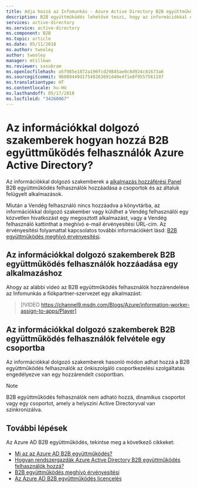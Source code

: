 ```yaml
---
title: Adja hozzá az Infomunkás - Azure Active Directory B2B együttműködés felhasználók |} Microsoft Docs
description: B2B együttműködés lehetővé teszi, hogy az információkkal dolgozó szakemberek a szervezeti felhasználók hozzáadása az Azure AD hozzáférési |} Microsoft Docs
services: active-directory
ms.service: active-directory
ms.component: B2B
ms.topic: article
ms.date: 05/11/2018
ms.author: twooley
author: twooley
manager: mtillman
ms.reviewer: sasubram
ms.openlocfilehash: a5f985e1872a196fcd29845ae0c8d924c81673a6
ms.sourcegitcommit: 96089449d17548263691d40e4f1e8f9557561197
ms.translationtype: HT
ms.contentlocale: hu-HU
ms.lasthandoff: 05/17/2018
ms.locfileid: "34260067"
---
```

# <a name="how-do-information-workers-add-b2b-collaboration-users-to-azure-active-directory"></a>Az információkkal dolgozó szakemberek hogyan hozzá B2B együttműködés felhasználók Azure Active Directory?

Az információkkal dolgozó szakemberek a [alkalmazás hozzáférési Panel](http://myapps.microsoft.com) B2B együttműködés felhasználók hozzáadása a csoportok és az általuk felügyelt alkalmazások.

Miután a Vendég felhasználó nincs hozzáadva a könyvtárba, az információkkal dolgozó szakember vagy küldhet a Vendég felhasználói egy közvetlen hivatkozást egy megosztott alkalmazást, vagy a Vendég felhasználó kattinthat a meghívó e-mail érvényesítési URL-cím. Az érvényesítési folyamattal kapcsolatos további információkért lásd: [B2B együttműködés meghívó érvényesítési](redemption-experience.md).

## <a name="information-workers-adding-b2b-collaboration-users-to-an-application"></a>Az információkkal dolgozó szakemberek B2B együttműködés felhasználók hozzáadása egy alkalmazáshoz
Ahogy az alábbi videó az B2B együttműködés felhasználók hozzárendelése az Infomunkás a fiókpartner-szervezet egy alkalmazást:

>[!VIDEO https://channel9.msdn.com/Blogs/Azure/information-worker-assign-to-apps/Player]

## <a name="information-workers-adding-b2b-collaboration-users-to-a-group"></a>Az információkkal dolgozó szakemberek B2B együttműködés felhasználók felvétele egy csoportba

Az információkkal dolgozó szakemberek hasonló módon adhat hozzá a B2B együttműködés felhasználók az önkiszolgáló csoportkezelési szolgáltatás engedélyezve van egy hozzárendelt csoportban.
> [!NOTE]
> B2B együttműködés felhasználók nem adható hozzá, dinamikus csoportot vagy egy csoportot, amely a helyszíni Active Directoryval van szinkronizálva.


## <a name="next-steps"></a>További lépések

Az Azure AD B2B együttműködés, tekintse meg a következő cikkeket:

- [Mi az az Azure AD B2B együttműködés?](what-is-b2b.md)
- [Hogyan rendszergazdák Azure Active Directory B2B együttműködés felhasználók hozzá?](add-users-administrator.md)
- [B2B együttműködés meghívó érvényesítési](redemption-experience.md)
- [Az Azure AD B2B együttműködés licencelés](licensing-guidance.md)
